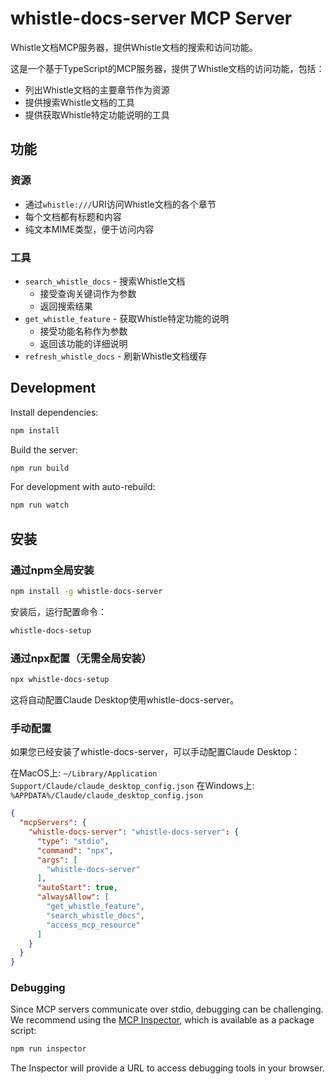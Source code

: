 # whistle-docs-server MCP Server

Whistle文档MCP服务器，提供Whistle文档的搜索和访问功能。

这是一个基于TypeScript的MCP服务器，提供了Whistle文档的访问功能，包括：

- 列出Whistle文档的主要章节作为资源
- 提供搜索Whistle文档的工具
- 提供获取Whistle特定功能说明的工具

## 功能

### 资源
- 通过`whistle:///`URI访问Whistle文档的各个章节
- 每个文档都有标题和内容
- 纯文本MIME类型，便于访问内容

### 工具
- `search_whistle_docs` - 搜索Whistle文档
  - 接受查询关键词作为参数
  - 返回搜索结果
- `get_whistle_feature` - 获取Whistle特定功能的说明
  - 接受功能名称作为参数
  - 返回该功能的详细说明
- `refresh_whistle_docs` - 刷新Whistle文档缓存

## Development

Install dependencies:
```bash
npm install
```

Build the server:
```bash
npm run build
```

For development with auto-rebuild:
```bash
npm run watch
```

## 安装

### 通过npm全局安装

```bash
npm install -g whistle-docs-server
```

安装后，运行配置命令：

```bash
whistle-docs-setup
```

### 通过npx配置（无需全局安装）

```bash
npx whistle-docs-setup
```

这将自动配置Claude Desktop使用whistle-docs-server。

### 手动配置

如果您已经安装了whistle-docs-server，可以手动配置Claude Desktop：

在MacOS上: `~/Library/Application Support/Claude/claude_desktop_config.json`
在Windows上: `%APPDATA%/Claude/claude_desktop_config.json`

```json
{
  "mcpServers": {
    "whistle-docs-server": "whistle-docs-server": {
      "type": "stdio",
      "command": "npx",
      "args": [
        "whistle-docs-server"
      ],
      "autoStart": true,
      "alwaysAllow": [
        "get_whistle_feature",
        "search_whistle_docs",
        "access_mcp_resource"
      ]
    }
  }
}
```

### Debugging

Since MCP servers communicate over stdio, debugging can be challenging. We recommend using the [MCP Inspector](https://github.com/modelcontextprotocol/inspector), which is available as a package script:

```bash
npm run inspector
```

The Inspector will provide a URL to access debugging tools in your browser.
